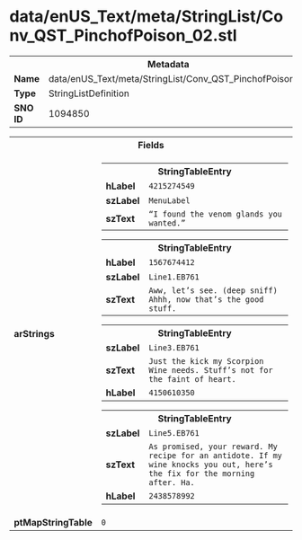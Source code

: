 <h1>data/enUS_Text/meta/StringList/Conv_QST_PinchofPoison_02.stl</h1><table><tr><th colspan="100%">Metadata</th></tr><tr><td><b>Name</b></td><td>data/enUS_Text/meta/StringList/Conv_QST_PinchofPoison_02.stl</td></tr><tr><td><b>Type</b></td><td>StringListDefinition</td></tr><tr><td><b>SNO ID</b></td><td>1094850</td></tr></table>

<table><tr><th colspan="100%">Fields</th></tr><tr><td><b>arStrings</b></td><td><table><tr><th colspan="100%">StringTableEntry</th></tr><tr><td><b>hLabel</b></td><td><code>4215274549</code></td></tr><tr><td><b>szLabel</b></td><td><code>MenuLabel</code></td></tr><tr><td><b>szText</b></td><td><code>“I found the venom glands you wanted.”</code></td></tr></table>


<table><tr><th colspan="100%">StringTableEntry</th></tr><tr><td><b>hLabel</b></td><td><code>1567674412</code></td></tr><tr><td><b>szLabel</b></td><td><code>Line1.EB761</code></td></tr><tr><td><b>szText</b></td><td><code>Aww, let’s see. (deep sniff) Ahhh, now that’s the good stuff.</code></td></tr></table>


<table><tr><th colspan="100%">StringTableEntry</th></tr><tr><td><b>szLabel</b></td><td><code>Line3.EB761</code></td></tr><tr><td><b>szText</b></td><td><code>Just the kick my Scorpion Wine needs. Stuff’s not for the faint of heart.</code></td></tr><tr><td><b>hLabel</b></td><td><code>4150610350</code></td></tr></table>


<table><tr><th colspan="100%">StringTableEntry</th></tr><tr><td><b>szLabel</b></td><td><code>Line5.EB761</code></td></tr><tr><td><b>szText</b></td><td><code>As promised, your reward. My recipe for an antidote. If my wine knocks you out, here’s the fix for the morning after. Ha.</code></td></tr><tr><td><b>hLabel</b></td><td><code>2438578992</code></td></tr></table>


</td></tr><tr><td><b>ptMapStringTable</b></td><td><code>0</code></td></tr></table>

